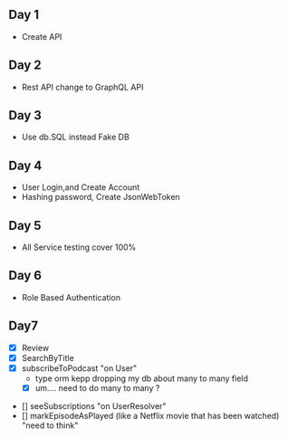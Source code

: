 ## Day 1

- Create API

## Day 2

- Rest API change to GraphQL API

## Day 3

- Use db.SQL instead Fake DB

## Day 4

- User Login,and Create Account
- Hashing password, Create JsonWebToken

## Day 5

- All Service testing cover 100%

## Day 6

- Role Based Authentication

## Day7

- [x] Review
- [x] SearchByTitle
- [x] subscribeToPodcast "on User"
  - type orm kepp dropping my db about many to many field
  - [x] um.... need to do many to many ?
- [] seeSubscriptions "on UserResolver"
- [] markEpisodeAsPlayed (like a Netflix movie that has been watched) "need to think"
